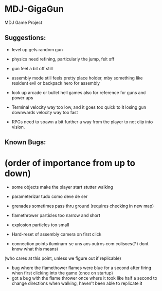 # MDJ-GigaGun
MDJ Game Project

## Suggestions:
 - level up gets random gun
 - physics need refining, particularly the jump, felt off
 - gun feel a bit off still
 - assembly mode still feels pretty place holder, mby something like resident evil or backpack hero for assembly
 - look up arcade or bullet hell games also for reference for guns and power ups

 - Terminal velocity way too low, and it goes too quick to it losing gun downwards velocity way too fast
 - RPGs need to spawn a bit further a way from the player to not clip into vision.

## Known Bugs:
# (order of importance from up to down)

 - some objects make the player start stutter walking

 - parameterizar tudo como deve de ser

 - grenades sometimes pass thru ground (requires checking in new map)

 - flamethrower particles too narrow and short
 - explosion particles too small

 - Hard-reset of assembly camera on first click

 - connection points iluminam-se uns aos outros com colisoes(? i dont know what this means)

(who cares at this point, unless we figure out if replicable)
 - bug where the flamethower flames were blue for a second after firing when first clicking into the game (once on startup)
 - got a bug with the flame thrower once where it took like half a second to change directions when walking, haven't been able to replicate it